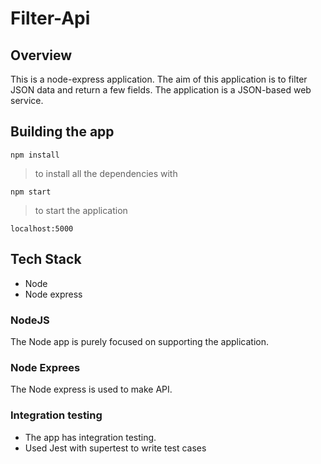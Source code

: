 # Filter-Api

## Overview
This is a node-express application.
The aim of this application is to filter JSON data and return a few fields.
The application is a JSON-based web service.

## Building the app
```
npm install 

```
> to install all the dependencies with

```
npm start 

```
> to start the application

```
localhost:5000
```

## Tech Stack
- Node 
- Node express


### NodeJS
The Node app is purely focused on supporting the application.

### Node Exprees
The Node express is used to make API.

### Integration testing
- The app has integration testing.
- Used Jest with supertest to write test cases


